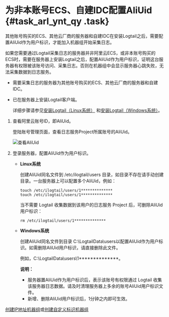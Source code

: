 # 为非本账号ECS、自建IDC配置AliUid {#task_arl_ynt_qy .task}

其他账号购买的ECS、其他云厂商的服务器和自建IDC在安装Logtail之后，需要配置AliUid作为用户标识，才能加入机器组开始采集日志。

如果您需要通过Logtail采集日志的服务器并非阿里云ECS，或非本账号购买的ECS时，需要在服务器上安装Logtail之后，配置AliUid作为用户标识，证明这台服务器有权限被该账号访问、采集日志。否则在机器组中会显示服务器心跳失败，无法采集数据到日志服务。

-   需要采集日志的服务器为其他账号购买的ECS、其他云厂商的服务器和自建IDC。

-   已在服务器上安装Logtail客户端。

    详细步骤请参见[安装Logtail（Linux系统）](intl.zh-CN/用户指南/Logtail采集/安装/安装Logtail（Linux系统）.md) 和[安装Logtail（Windows系统）](intl.zh-CN/用户指南/Logtail采集/安装/安装Logtail（Windows系统）.md)。


1.  查看阿里云账号ID，即AliUid。 

    登陆账号管理页面，查看日志服务Project所属账号的AliUid。

    ![](images/5286_zh-CN.png "查看AliUid")

2.  登录服务器，配置AliUid作为用户标识。 
    -   **Linux系统**

        创建AliUid同名文件到 /etc/ilogtail/users 目录，如目录不存在请手动创建目录。一台服务器上可以配置多个AliUid，例如：

        ```
        touch /etc/ilogtail/users/1**************
        touch /etc/ilogtail/users/1**************
        ```

        当不需要 Logtail 收集数据到该用户的日志服务 Project 后，可删除AliUid用户标识：

        ```
        rm /etc/ilogtail/users/1**************
        ```

    -   **Windows系统**

        创建AliUid同名文件到目录 C:\\LogtailData\\users以配置AliUid作为用户标识。如需删除AliUid用户标识，请直接删除此文件。

        例如，C:\\LogtailData\\users\\1\*\*\*\*\*\*\*\*\*\*\*\*\*\*。

        **说明：** 

        -   服务器置AliUid作为用户标识后，表示该账号有权限通过 Logtail 收集该服务器日志数据。请及时清理服务器上多余的账号AliUid用户标识文件。
        -   新增、删除AliUid用户标识后，1分钟之内即可生效。

[创建IP地址机器组](intl.zh-CN/用户指南/Logtail采集/机器组/创建IP地址机器组.md)或[创建自定义标识机器组](intl.zh-CN/用户指南/Logtail采集/机器组/创建用户自定义标识机器组.md)

